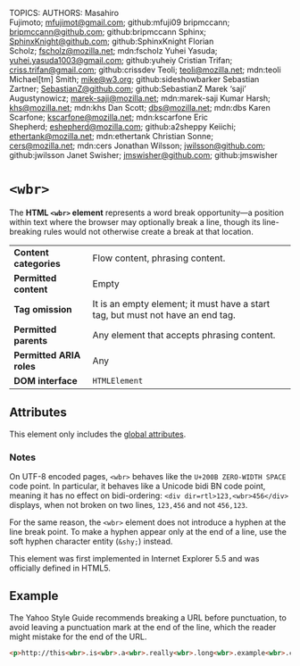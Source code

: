 TOPICS: <wbr>
AUTHORS: Masahiro Fujimoto; mfujimot@gmail.com; github:mfuji09
         bripmccann; bripmccann@github.com; github:bripmccann
         Sphinx; SphinxKnight@github.com; github:SphinxKnight
         Florian Scholz; fscholz@mozilla.net; mdn:fscholz
         Yuhei Yasuda; yuhei.yasuda1003@gmail.com; github:yuheiy
         Cristian Trifan; criss.trifan@gmail.com; github:crissdev
         Teoli; teoli@mozilla.net; mdn:teoli
         Michael[tm] Smith; mike@w3.org; github:sideshowbarker
         Sebastian Zartner; SebastianZ@github.com; github:SebastianZ
         Marek ‘saji’ Augustynowicz; marek-saji@mozilla.net; mdn:marek-saji
         Kumar Harsh; khs@mozilla.net; mdn:khs
         Dan Scott; dbs@mozilla.net; mdn:dbs
         Karen Scarfone; kscarfone@mozilla.net; mdn:kscarfone
         Eric Shepherd; eshepherd@mozilla.com; github:a2sheppy
         Keiichi; ethertank@mozilla.net; mdn:ethertank
         Christian Sonne; cers@mozilla.net; mdn:cers
         Jonathan Wilsson; jwilsson@github.com; github:jwilsson
         Janet Swisher; jmswisher@github.com; github:jmswisher

# `<wbr>`

The **HTML `<wbr>` element** represents a word break opportunity—a position within text where the
browser may optionally break a line, though its line-breaking rules would not
otherwise create a break at that location.

|  |  |
| :-- | :-- |
| **Content categories** | Flow content, phrasing content.|
| **Permitted content** | Empty |
| **Tag omission** | It is an empty element; it must have a start tag, but must not have an end tag. |
| **Permitted parents** | Any element that accepts phrasing content. |
| **Permitted ARIA roles** | Any |
| **DOM interface** | `HTMLElement` |

## Attributes

This element only includes the [global attributes](/en/webfrontend/HTML_Global_Attributes).

### Notes

On UTF-8 encoded pages, `<wbr>` behaves like the `U+200B ZERO-WIDTH SPACE` code point. In particular,
it behaves like a Unicode bidi BN code point, meaning it has no effect on
bidi-ordering: `<div dir=rtl>123,<wbr>456</div>` displays,
when not broken on two lines, `123,456` and not `456,123`.

For the same reason, the `<wbr>` element does not introduce a hyphen at the line break point.
To make a hyphen appear only at the end of a line, use the soft hyphen character entity (`&shy;`) instead.

This element was first implemented in Internet Explorer 5.5 and was officially defined in HTML5.

## Example

The Yahoo Style Guide recommends breaking a URL before punctuation, to avoid leaving a
punctuation mark at the end of the line, which the reader might mistake for the end of the URL.

```html
<p>http://this<wbr>.is<wbr>.a<wbr>.really<wbr>.long<wbr>.example<wbr>.com/With<wbr>/deeper<wbr>/level<wbr>/pages<wbr>/deeper<wbr>/level<wbr>/pages<wbr>/deeper<wbr>/level<wbr>/pages<wbr>/deeper<wbr>/level<wbr>/pages<wbr>/deeper<wbr>/level<wbr>/pages</p>
```
